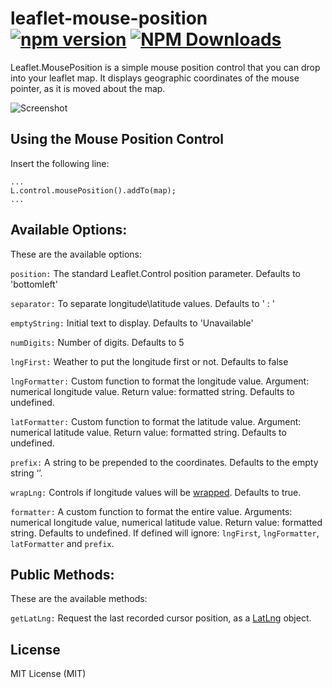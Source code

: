 # leaflet-mouse-position [![npm version][npm-image]][npm-url] [![NPM Downloads][npm-downloads-image]][npm-url]

Leaflet.MousePosition is a simple mouse position control that you can drop into your leaflet map. It displays geographic coordinates of the mouse pointer, as it is moved about the map.

![Screenshot](/screenshot/sample.png?raw=true)

## Using the Mouse Position Control

Insert the following line:

    ...
    L.control.mousePosition().addTo(map);
    ...

## Available Options:

These are the available options:

`position:` The standard Leaflet.Control position parameter. Defaults to 'bottomleft'

`separator:` To separate longitude\latitude values. Defaults to ' : '

`emptyString:` Initial text to display. Defaults to 'Unavailable'

`numDigits:` Number of digits. Defaults to 5

`lngFirst:` Weather to put the longitude first or not. Defaults to false

`lngFormatter:` Custom function to format the longitude value. Argument: numerical longitude value. Return value: formatted string. Defaults to undefined.

`latFormatter:` Custom function to format the latitude value. Argument: numerical latitude value. Return value: formatted string. Defaults to undefined.

`prefix:` A string to be prepended to the coordinates. Defaults to the empty string ‘’.

`wrapLng:` Controls if longitude values will be [wrapped](https://leafletjs.com/reference-1.5.0.html#latlng-wrap). Defaults to true.

`formatter:` A custom function to format the entire value. Arguments: numerical longitude value, numerical latitude value. Return value: formatted string.
 Defaults to undefined. If defined will ignore: `lngFirst`, `lngFormatter`, `latFormatter` and `prefix`.

## Public Methods:

These are the available methods:

`getLatLng:` Request the last recorded cursor position, as a
[LatLng](https://leafletjs.com/reference-1.3.2.html#latlng) object.

## License

MIT License (MIT)

[npm-image]: https://badge.fury.io/js/leaflet-mouse-position.svg
[npm-url]: https://www.npmjs.com/package/leaflet-mouse-position
[npm-downloads-image]: https://img.shields.io/npm/dt/leaflet-mouse-position.svg
